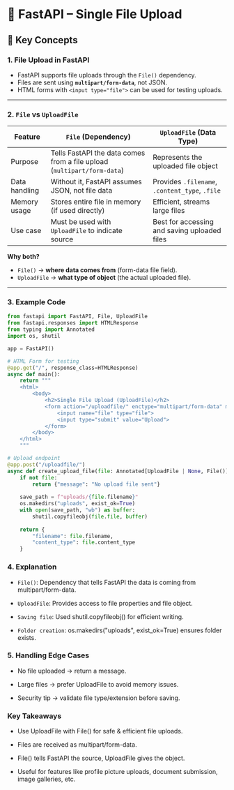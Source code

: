 # 📘 FastAPI – Single File Upload

## 🔹 Key Concepts

### 1. File Upload in FastAPI
- FastAPI supports file uploads through the `File()` dependency.  
- Files are sent using **`multipart/form-data`**, not JSON.  
- HTML forms with `<input type="file">` can be used for testing uploads.  

---

### 2. `File` vs `UploadFile`
| Feature       | `File` (Dependency)                           | `UploadFile` (Data Type) |
|---------------|-----------------------------------------------|---------------------------|
| Purpose       | Tells FastAPI the data comes from a file upload (`multipart/form-data`) | Represents the uploaded file object |
| Data handling | Without it, FastAPI assumes JSON, not file data | Provides `.filename`, `.content_type`, `.file` |
| Memory usage  | Stores entire file in memory (if used directly) | Efficient, streams large files |
| Use case      | Must be used with `UploadFile` to indicate source | Best for accessing and saving uploaded files |

 **Why both?**  
- `File()` → **where data comes from** (form-data file field).  
- `UploadFile` → **what type of object** (the actual uploaded file).  

---

### 3. Example Code

```python
from fastapi import FastAPI, File, UploadFile
from fastapi.responses import HTMLResponse
from typing import Annotated
import os, shutil

app = FastAPI()

# HTML Form for testing
@app.get("/", response_class=HTMLResponse)
async def main():
    return """
    <html>
        <body>
            <h2>Single File Upload (UploadFile)</h2>
            <form action="/uploadfile/" enctype="multipart/form-data" method="post">
                <input name="file" type="file">
                <input type="submit" value="Upload">
            </form>
        </body>
    </html>
    """

# Upload endpoint
@app.post("/uploadfile/")
async def create_upload_file(file: Annotated[UploadFile | None, File()] = None):
    if not file:
        return {"message": "No upload file sent"}
    
    save_path = f"uploads/{file.filename}"
    os.makedirs("uploads", exist_ok=True)
    with open(save_path, "wb") as buffer:
        shutil.copyfileobj(file.file, buffer)
    
    return {
        "filename": file.filename,
        "content_type": file.content_type
    }
```
### 4. Explanation
* `File()`: Dependency that tells FastAPI the data is coming from multipart/form-data.

* `UploadFile`: Provides access to file properties and file object.

* `Saving file`: Used shutil.copyfileobj() for efficient writing.

* `Folder creation`: os.makedirs("uploads", exist_ok=True) ensures folder exists.

### 5. Handling Edge Cases
* No file uploaded → return a message.

* Large files → prefer UploadFile to avoid memory issues.

* Security tip → validate file type/extension before saving.



### Key Takeaways
* Use UploadFile with File() for safe & efficient file uploads.

* Files are received as multipart/form-data.

* File() tells FastAPI the source, UploadFile gives the object.

* Useful for features like profile picture uploads, document submission, image galleries, etc.
